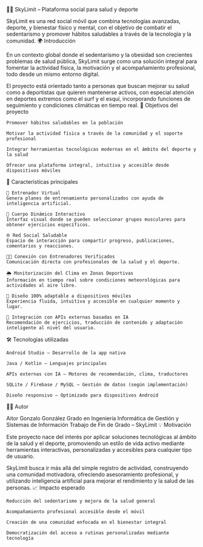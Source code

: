 🏋️‍♂️ SkyLimit – Plataforma social para salud y deporte

SkyLimit es una red social móvil que combina tecnologías avanzadas, deporte, y bienestar físico y mental, con el objetivo de combatir el sedentarismo y promover hábitos saludables a través de la tecnología y la comunidad.
🌍 Introducción

En un contexto global donde el sedentarismo y la obesidad son crecientes problemas de salud pública, SkyLimit surge como una solución integral para fomentar la actividad física, la motivación y el acompañamiento profesional, todo desde un mismo entorno digital.

El proyecto está orientado tanto a personas que buscan mejorar su salud como a deportistas que quieren mantenerse activos, con especial atención en deportes extremos como el surf y el esquí, incorporando funciones de seguimiento y condiciones climáticas en tiempo real.
🎯 Objetivos del proyecto

    Promover hábitos saludables en la población

    Motivar la actividad física a través de la comunidad y el soporte profesional

    Integrar herramientas tecnológicas modernas en el ámbito del deporte y la salud

    Ofrecer una plataforma integral, intuitiva y accesible desde dispositivos móviles

🧠 Características principales

    🤖 Entrenador Virtual
    Genera planes de entrenamiento personalizados con ayuda de inteligencia artificial.

    🧍 Cuerpo Dinámico Interactivo
    Interfaz visual donde se pueden seleccionar grupos musculares para obtener ejercicios específicos.

    🌐 Red Social Saludable
    Espacio de interacción para compartir progreso, publicaciones, comentarios y reacciones.

    🧑‍🏫 Conexión con Entrenadores Verificados
    Comunicación directa con profesionales de la salud y el deporte.

    🌦️ Monitorización del Clima en Zonas Deportivas
    Información en tiempo real sobre condiciones meteorológicas para actividades al aire libre.

    📱 Diseño 100% adaptable a dispositivos móviles
    Experiencia fluida, intuitiva y accesible en cualquier momento y lugar.

    🧬 Integración con APIs externas basadas en IA
    Recomendación de ejercicios, traducción de contenido y adaptación inteligente al nivel del usuario.

🛠️ Tecnologías utilizadas

    Android Studio – Desarrollo de la app nativa

    Java / Kotlin – Lenguajes principales

    APIs externas con IA – Motores de recomendación, clima, traductores

    SQLite / Firebase / MySQL – Gestión de datos (según implementación)

    Diseño responsivo – Optimizado para dispositivos Android

👨‍🎓 Autor

Aitor Gonzalo González
Grado en Ingeniería Informática de Gestión y Sistemas de Información
Trabajo de Fin de Grado – SkyLimit
💡 Motivación

Este proyecto nace del interés por aplicar soluciones tecnológicas al ámbito de la salud y el deporte, promoviendo un estilo de vida activo mediante herramientas interactivas, personalizadas y accesibles para cualquier tipo de usuario.

SkyLimit busca ir más allá del simple registro de actividad, construyendo una comunidad motivadora, ofreciendo asesoramiento profesional, y utilizando inteligencia artificial para mejorar el rendimiento y la salud de las personas.
📈 Impacto esperado

    Reducción del sedentarismo y mejora de la salud general

    Acompañamiento profesional accesible desde el móvil

    Creación de una comunidad enfocada en el bienestar integral

    Democratización del acceso a rutinas personalizadas mediante tecnología
